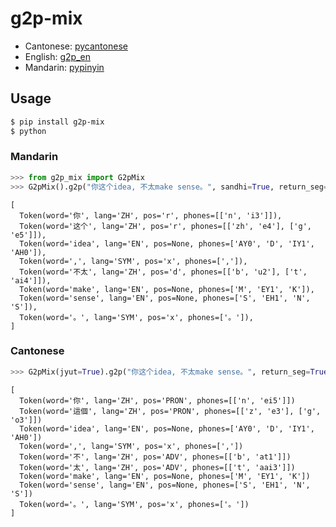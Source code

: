 # g2p-mix

- Cantonese: [pycantonese](https://github.com/jacksonllee/pycantonese)
- English: [g2p_en](https://github.com/Kyubyong/g2p)
- Mandarin: [pypinyin](https://github.com/mozillazg/python-pinyin)

## Usage

```bash
$ pip install g2p-mix
$ python
```

### Mandarin

```python
>>> from g2p_mix import G2pMix
>>> G2pMix().g2p("你这个idea, 不太make sense。", sandhi=True, return_seg=True)
```

```
[
  Token(word='你', lang='ZH', pos='r', phones=[['n', 'i3']]),
  Token(word='这个', lang='ZH', pos='r', phones=[['zh', 'e4'], ['g', 'e5']]),
  Token(word='idea', lang='EN', pos=None, phones=['AY0', 'D', 'IY1', 'AH0']),
  Token(word=',', lang='SYM', pos='x', phones=[',']),
  Token(word='不太', lang='ZH', pos='d', phones=[['b', 'u2'], ['t', 'ai4']]),
  Token(word='make', lang='EN', pos=None, phones=['M', 'EY1', 'K']),
  Token(word='sense', lang='EN', pos=None, phones=['S', 'EH1', 'N', 'S']),
  Token(word='。', lang='SYM', pos='x', phones=['。']),
]
```

### Cantonese

```python
>>> G2pMix(jyut=True).g2p("你这个idea, 不太make sense。", return_seg=True)
```

```
[
  Token(word='你', lang='ZH', pos='PRON', phones=[['n', 'ei5']])
  Token(word='這個', lang='ZH', pos='PRON', phones=[['z', 'e3'], ['g', 'o3']])
  Token(word='idea', lang='EN', pos=None, phones=['AY0', 'D', 'IY1', 'AH0'])
  Token(word=',', lang='SYM', pos='x', phones=[','])
  Token(word='不', lang='ZH', pos='ADV', phones=[['b', 'at1']])
  Token(word='太', lang='ZH', pos='ADV', phones=[['t', 'aai3']])
  Token(word='make', lang='EN', pos=None, phones=['M', 'EY1', 'K'])
  Token(word='sense', lang='EN', pos=None, phones=['S', 'EH1', 'N', 'S'])
  Token(word='。', lang='SYM', pos='x', phones=['。'])
]
```
